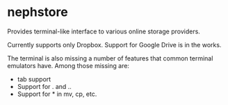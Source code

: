 nephstore
=========

Provides terminal-like interface to various online storage providers.

Currently supports only Dropbox. Support for Google Drive is in the works.

The terminal is also missing a number of features that common terminal emulators have. Among those missing are:
- tab support
- Support for . and ..
- Support for * in mv, cp, etc.